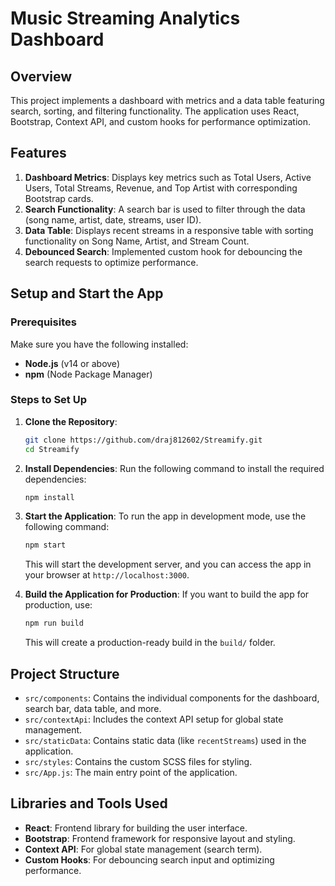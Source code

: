 # Music Streaming Analytics Dashboard

## Overview

This project implements a dashboard with metrics and a data table featuring search, sorting, and filtering functionality. The application uses React, Bootstrap, Context API, and custom hooks for performance optimization.

## Features

1. **Dashboard Metrics**: Displays key metrics such as Total Users, Active Users, Total Streams, Revenue, and Top Artist with corresponding Bootstrap cards.
2. **Search Functionality**: A search bar is used to filter through the data (song name, artist, date, streams, user ID).
3. **Data Table**: Displays recent streams in a responsive table with sorting functionality on Song Name, Artist, and Stream Count.
4. **Debounced Search**: Implemented custom hook for debouncing the search requests to optimize performance.

## Setup and Start the App

### Prerequisites

Make sure you have the following installed:

- **Node.js** (v14 or above)
- **npm** (Node Package Manager)

### Steps to Set Up

1. **Clone the Repository**:

   ```bash
   git clone https://github.com/draj812602/Streamify.git
   cd Streamify
   ```

2. **Install Dependencies**:
   Run the following command to install the required dependencies:

   ```bash
   npm install
   ```

3. **Start the Application**:
   To run the app in development mode, use the following command:

   ```bash
   npm start
   ```

   This will start the development server, and you can access the app in your browser at `http://localhost:3000`.

4. **Build the Application for Production**:
   If you want to build the app for production, use:

   ```bash
   npm run build
   ```

   This will create a production-ready build in the `build/` folder.

## Project Structure

- `src/components`: Contains the individual components for the dashboard, search bar, data table, and more.
- `src/contextApi`: Includes the context API setup for global state management.
- `src/staticData`: Contains static data (like `recentStreams`) used in the application.
- `src/styles`: Contains the custom SCSS files for styling.
- `src/App.js`: The main entry point of the application.

## Libraries and Tools Used

- **React**: Frontend library for building the user interface.
- **Bootstrap**: Frontend framework for responsive layout and styling.
- **Context API**: For global state management (search term).
- **Custom Hooks**: For debouncing search input and optimizing performance.
